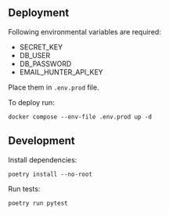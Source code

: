 ## Deployment

Following environmental variables are required:

- SECRET_KEY
- DB_USER
- DB_PASSWORD
- EMAIL_HUNTER_API_KEY

Place them in `.env.prod` file.

To deploy run:

```
docker compose --env-file .env.prod up -d
```

## Development

Install dependencies:

```
poetry install --no-root
```

Run tests:

```
poetry run pytest
```
